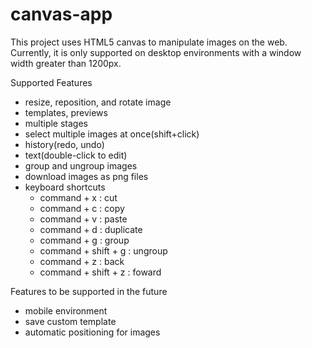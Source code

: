 # canvas-app

This project uses HTML5 canvas to manipulate images on the web.  
Currently, it is only supported on desktop environments with a window width greater than 1200px.

Supported Features

- resize, reposition, and rotate image
- templates, previews
- multiple stages
- select multiple images at once(shift+click)
- history(redo, undo)
- text(double-click to edit)
- group and ungroup images
- download images as png files
- keyboard shortcuts
  - command + x : cut
  - command + c : copy
  - command + v : paste
  - command + d : duplicate
  - command + g : group
  - command + shift + g : ungroup
  - command + z : back
  - command + shift + z : foward

Features to be supported in the future

- mobile environment
- save custom template
- automatic positioning for images
